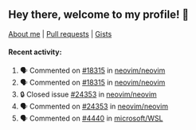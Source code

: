 ## Hey there, welcome to my profile! 👋

[About me](https://seandewar.github.io/)
 | [Pull requests](https://github.com/search?p=1&q=author%3Aseandewar+is%3Apr)
 | [Gists](https://gist.github.com/seandewar)

#### Recent activity:

<!--START_SECTION:activity-->
1. 🗣 Commented on [#18315](https://github.com/neovim/neovim/issues/18315#issuecomment-1641084736) in [neovim/neovim](https://github.com/neovim/neovim)
2. 🗣 Commented on [#18315](https://github.com/neovim/neovim/issues/18315#issuecomment-1641057131) in [neovim/neovim](https://github.com/neovim/neovim)
3. 🔒 Closed issue [#24353](https://github.com/neovim/neovim/issues/24353) in [neovim/neovim](https://github.com/neovim/neovim)
4. 🗣 Commented on [#24353](https://github.com/neovim/neovim/issues/24353#issuecomment-1636249196) in [neovim/neovim](https://github.com/neovim/neovim)
5. 🗣 Commented on [#4440](https://github.com/microsoft/WSL/issues/4440#issuecomment-1635680740) in [microsoft/WSL](https://github.com/microsoft/WSL)
<!--END_SECTION:activity-->

